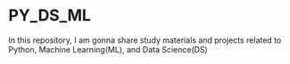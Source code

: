 # PY_DS_ML
In this repository, I am gonna share study materials and projects related to Python, Machine Learning(ML), and Data Science(DS)
